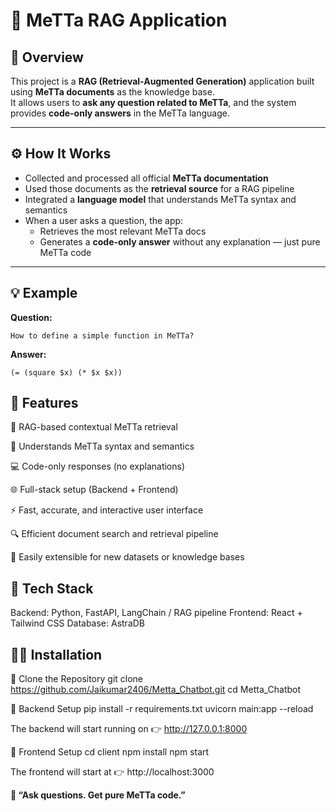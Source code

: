 # 🧠 MeTTa RAG Application

## 📘 Overview
This project is a **RAG (Retrieval-Augmented Generation)** application built using **MeTTa documents** as the knowledge base.  
It allows users to **ask any question related to MeTTa**, and the system provides **code-only answers** in the MeTTa language.

---

## ⚙️ How It Works
- Collected and processed all official **MeTTa documentation**  
- Used those documents as the **retrieval source** for a RAG pipeline  
- Integrated a **language model** that understands MeTTa syntax and semantics  
- When a user asks a question, the app:
  - Retrieves the most relevant MeTTa docs  
  - Generates a **code-only answer** without any explanation — just pure MeTTa code

---

## 💡 Example

**Question:**
```text
How to define a simple function in MeTTa?
```

**Answer:**
```text
(= (square $x) (* $x $x))
```
## 🧩 Features

🧠 RAG-based contextual MeTTa retrieval

💬 Understands MeTTa syntax and semantics

💻 Code-only responses (no explanations)

🌐 Full-stack setup (Backend + Frontend)

⚡ Fast, accurate, and interactive user interface

🔍 Efficient document search and retrieval pipeline

🧱 Easily extensible for new datasets or knowledge bases

## 🧰 Tech Stack

Backend: Python, FastAPI, LangChain / RAG pipeline
Frontend: React + Tailwind CSS
Database: AstraDB 

## 🧑‍💻 Installation
🔹 Clone the Repository
git clone https://github.com/Jaikumar2406/Metta_Chatbot.git
cd Metta_Chatbot

🔹 Backend Setup
pip install -r requirements.txt
uvicorn main:app --reload

The backend will start running on
👉 http://127.0.0.1:8000

🔹 Frontend Setup
cd client
npm install
npm start

The frontend will start at
👉 http://localhost:3000

**💬 “Ask questions. Get pure MeTTa code.”**
